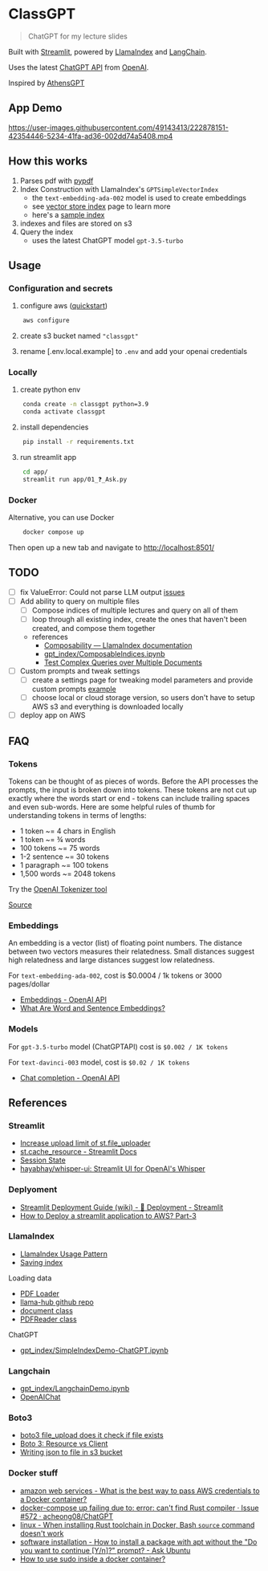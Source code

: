 # ClassGPT

> ChatGPT for my lecture slides

Built with [Streamlit](https://github.com/streamlit/streamlit), powered by [LlamaIndex](https://github.com/jerryjliu/gpt_index) and [LangChain](https://github.com/hwchase17/langchain).

Uses the latest [ChatGPT API](https://platform.openai.com/docs/guides/chat) from [OpenAI](https://openai.com/).

Inspired by [AthensGPT](http://athensgpt.com/)

## App Demo

https://user-images.githubusercontent.com/49143413/222878151-42354446-5234-41fa-ad36-002dd74a5408.mp4

## How this works

1. Parses pdf with [pypdf](https://pypi.org/project/pypdf/)
2. Index Construction with LlamaIndex's `GPTSimpleVectorIndex`
   - the `text-embedding-ada-002` model is used to create embeddings
   - see [vector store index](https://gpt-index.readthedocs.io/en/latest/guides/index_guide.html#vector-store-index) page to learn more
   - here's a [sample index](notebooks/index.json)
3. indexes and files are stored on s3
4. Query the index
   - uses the latest ChatGPT model `gpt-3.5-turbo`

## Usage

### Configuration and secrets

1. configure aws ([quickstart](https://docs.aws.amazon.com/cli/latest/userguide/cli-configure-quickstart.html))

```bash
    aws configure
```

2. create s3 bucket named `"classgpt"`

3. rename [.env.local.example] to `.env` and add your openai credentials

### Locally

1. create python env

```bash
    conda create -n classgpt python=3.9
    conda activate classgpt
```

2. install dependencies

```bash
    pip install -r requirements.txt
```

3. run streamlit app

```bash
    cd app/
    streamlit run app/01_❓_Ask.py
```

### Docker

Alternative, you can use Docker

```bash
    docker compose up
```

Then open up a new tab and navigate to <http://localhost:8501/>

## TODO

- [ ] fix ValueError: Could not parse LLM output [issues](https://github.com/hwchase17/langchain/issues/1358)
- [ ] Add ability to query on multiple files
  - [ ] Compose indices of multiple lectures and query on all of them
  - [ ] loop through all existing index, create the ones that haven't been created, and compose them together
  - references
    - [Composability — LlamaIndex documentation](https://gpt-index.readthedocs.io/en/latest/how_to/composability.html)
    - [gpt_index/ComposableIndices.ipynb](https://github.com/jerryjliu/gpt_index/blob/main/examples/composable_indices/ComposableIndices.ipynb)
    - [Test Complex Queries over Multiple Documents](https://colab.research.google.com/drive/1IJAKd1HIe-LvFRQmd3BCDDIsq6CpOwBj?usp=sharing)
- [ ] Custom prompts and tweak settings
  - [ ] create a settings page for tweaking model parameters and provide custom prompts [example](https://github.com/hayabhay/whisper-ui)
  - [ ] choose local or cloud storage version, so users don't have to setup AWS s3 and everything is downloaded locally
- [ ] deploy app on AWS

## FAQ

### Tokens

Tokens can be thought of as pieces of words. Before the API processes the prompts, the input is broken down into tokens. These tokens are not cut up exactly where the words start or end - tokens can include trailing spaces and even sub-words. Here are some helpful rules of thumb for understanding tokens in terms of lengths:

- 1 token ~= 4 chars in English
- 1 token ~= ¾ words
- 100 tokens ~= 75 words
- 1-2 sentence ~= 30 tokens
- 1 paragraph ~= 100 tokens
- 1,500 words ~= 2048 tokens

Try the [OpenAI Tokenizer tool](https://platform.openai.com/tokenizer)

[Source](https://help.openai.com/en/articles/4936856-what-are-tokens-and-how-to-count-them)

### Embeddings

An embedding is a vector (list) of floating point numbers. The distance between two vectors measures their relatedness. Small distances suggest high relatedness and large distances suggest low relatedness.

For `text-embedding-ada-002`, cost is $0.0004 / 1k tokens or 3000 pages/dollar

- [Embeddings - OpenAI API](https://platform.openai.com/docs/guides/embeddings/use-cases)
- [What Are Word and Sentence Embeddings?](https://txt.cohere.ai/sentence-word-embeddings/)

### Models

For `gpt-3.5-turbo` model (ChatGPTAPI) cost is `$0.002 / 1K tokens`

For `text-davinci-003` model, cost is `$0.02 / 1K tokens`

- [Chat completion - OpenAI API](https://platform.openai.com/docs/guides/chat)

## References

### Streamlit

- [Increase upload limit of st.file_uploader](https://docs.streamlit.io/knowledge-base/deploy/increase-file-uploader-limit-streamlit-cloud)
- [st.cache_resource - Streamlit Docs](https://docs.streamlit.io/library/api-reference/performance/st.cache_resource)
- [Session State](https://docs.streamlit.io/library/api-reference/session-state)
- [hayabhay/whisper-ui: Streamlit UI for OpenAI's Whisper](https://github.com/hayabhay/whisper-ui)

### Deplyoment

- [Streamlit Deployment Guide (wiki) - 🚀 Deployment - Streamlit](https://discuss.streamlit.io/t/streamlit-deployment-guide-wiki/5099)
- [How to Deploy a streamlit application to AWS? Part-3](https://www.youtube.com/watch?v=Jc5GI3v2jtE)

### LlamaIndex

- [LlamaIndex Usage Pattern](https://gpt-index.readthedocs.io/en/latest/guides/usage_pattern.html#)
- [Saving index](https://gpt-index.readthedocs.io/en/latest/guides/usage_pattern.html#optional-save-the-index-for-future-use)

Loading data

- [PDF Loader](https://llamahub.ai/l/file-pdf)
- [llama-hub github repo](https://github.com/emptycrown/llama-hub/tree/main)
- [document class](https://github.com/jerryjliu/gpt_index/blob/f07050b84309d53842a3552d3546e765012d168c/gpt_index/readers/schema/base.py#L4)
- [PDFReader class](https://github.com/emptycrown/llama-hub/blob/main/loader_hub/file/pdf/base.py)

ChatGPT

- [gpt_index/SimpleIndexDemo-ChatGPT.ipynb](https://github.com/jerryjliu/gpt_index/blob/main/examples/vector_indices/SimpleIndexDemo-ChatGPT.ipynb)

### Langchain

- [gpt_index/LangchainDemo.ipynb](https://github.com/jerryjliu/gpt_index/blob/main/examples/langchain_demo/LangchainDemo.ipynb)
- [OpenAIChat](https://langchain.readthedocs.io/en/latest/modules/llms/integrations/openaichat.html)

### Boto3

- [boto3 file_upload does it check if file exists](https://stackoverflow.com/questions/44978426/boto3-file-upload-does-it-check-if-file-exists)
- [Boto 3: Resource vs Client](https://www.learnaws.org/2021/02/24/boto3-resource-client/)
- [Writing json to file in s3 bucket](https://stackoverflow.com/questions/46844263/writing-json-to-file-in-s3-bucket)

### Docker stuff

- [amazon web services - What is the best way to pass AWS credentials to a Docker container?](https://stackoverflow.com/questions/36354423/what-is-the-best-way-to-pass-aws-credentials-to-a-docker-container)
- [docker-compose up failing due to: error: can't find Rust compiler · Issue #572 · acheong08/ChatGPT](https://github.com/acheong08/ChatGPT/issues/572)
- [linux - When installing Rust toolchain in Docker, Bash `source` command doesn't work](https://stackoverflow.com/questions/49676490/when-installing-rust-toolchain-in-docker-bash-source-command-doesnt-work)
- [software installation - How to install a package with apt without the "Do you want to continue [Y/n]?" prompt? - Ask Ubuntu](https://askubuntu.com/questions/523962/how-to-install-a-package-with-apt-without-the-do-you-want-to-continue-y-n-p)
- [How to use sudo inside a docker container?](https://stackoverflow.com/questions/25845538/how-to-use-sudo-inside-a-docker-container)
